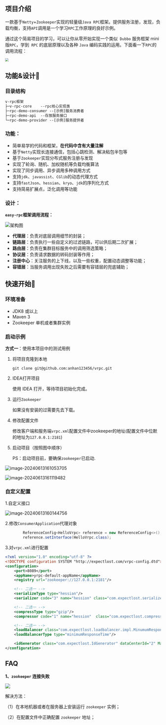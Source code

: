 ## 项目介绍

一款基于`Netty`+`Zookeeper`实现的轻量级`Java RPC`框架。提供服务注册，发现，负载均衡，支持`API`调用是一个学习`RPC`工作原理的良好示例。



通过这个简易项目的学习，可以让你从零开始实现一个类似` Dubbo` 服务框架 mini 版`RPC`，学到` RPC` 的底层原理以及各种 `Java` 编码实践的运用。下面看一下`RPC`的调用流程：

<img src="https://nexus-data0312.oss-cn-beijing.aliyuncs.com/aa/rpc2.png" style="zoom:66%;" />



## 功能&设计🚀

### 目录结构

```txt
v-rpc框架
├─v-rpc-core	--rpc核心实现类
├─rpc-demo-consumer	--[示例]服务消费者
├─rpc-demo-api	--存放服务接口
└─rpc-demo-provider	--[示例]服务提供者
```


### 功能：

- 简单易学的代码和框架，**在代码中含有大量注解**
- 基于`Netty`实现长连接通信，包括心跳检测、解决粘包半包等
- 基于`Zookeeper`实现分布式服务注册与发现
- 实现了轮询、随机、加权随机等负载均衡算法
- 实现了同步调用、异步调用多种调用方式
- 支持`jdk`、`javassist`、`CGlib`的动态代理方式
- 支持`fastJson`、`hessian`、`kryo`、`jdk`的序列化方式
- 支持简易扩展点，泛化调用等功能



### 设计：

**`easy-rpc`框架调用流程：**

![架构图](https://nexus-data0312.oss-cn-beijing.aliyuncs.com/aa/rpc9.png)



- **代理层**：负责对底层调用细节的封装；
- **链路层**：负责执行一些自定义的过滤链路，可以供后期二次扩展；
- **路由层**：负责在集群目标服务中的调用筛选策略；
- **协议层**：负责请求数据的转码封装等作用；
- **注册中心**：关注服务的上下线，以及一些权重，配置动态调整等功能；
- **容错层**：当服务调用出现失败之后需要有容错层的兜底辅助；




## 快速开始🌈

### 环境准备

- JDK8 或以上
- Maven 3
- Zookeeper 单机或者集群实例



### 启动示例

**方式一**：使用本项目中的测试用例

1. 将项目克隆到本地

   ```shell
   git clone git@github.com:anhan123456/vrpc.git
   ```

2. IDEA打开项目

   使用 IDEA 打开，等待项目初始化完成。

3. 运行`Zookeeper`

   如果没有安装的过需要先去下载。

4. 修改配置文件

   修改客户端和服务端`vrpc.xml`配置文件中zookeeper的地址(配置文件中位默的地址为`127.0.0.1:2181`)

5. 启动项目（按照图中顺序）

   PS：启动项目前，要确保`zookeeper`已启动.

![image-20240613161053705](https://nexus-data0312.oss-cn-beijing.aliyuncs.com/aa/image-20240613161053705.png)

![image-20240613161119482](https://nexus-data0312.oss-cn-beijing.aliyuncs.com/aa/image-20240613161119482.png)

### 自定义配置

1.自定义接口

![image-20240613160144756](https://nexus-data0312.oss-cn-beijing.aliyuncs.com/aa/image-20240613160144756.png)

2.修改`ConsumerApplication`代理对象

```java
        ReferenceConfig<HelloVrpc> reference = new ReferenceConfig<>();
        reference.setInterface(HelloVrpc.class);
```

3.对`vrpc.xml`进行配置

```xml
<?xml version="1.0" encoding="utf-8" ?>
<!DOCTYPE configuration SYSTEM "http://expectlost.com/vrpc-config.dtd">
<configuration>
    <port>8089</port>
    <appName>yrpc-default-appName</appName>
    <registry url="zookeeper://127.0.0.1:2181"/>

    <!-- 二选一 -->
    <serializeType type="hessian"/>
    <serializer code="3" name="hession" class="com.expectlost.serialize.impl.HessianSerializer"/>

    <!-- 二选一 -->
    <compressType type="gzip"/>
    <compressor code="1" name="hession"  class="com.expectlost.compress.impl.GzipCompressor"/>

    <!-- 二选一 -->
    <loadBalancer class="com.expectlost.loadbalancer.impl.MinumumResponseTimeLoadBalancer"/>
    <loadBalancerType type="minimumResponseTime"/>

    <idGenerator class="com.expectlost.IdGenerator" dataCenterId="2" MachineId="4"/>
</configuration>
```

## FAQ

**1、`zookeeper` 连接失败**

![](https://nexus-data0312.oss-cn-beijing.aliyuncs.com/aa/linkerror.png)

解决方法：

（1）在本地机器或者在服务器上安装运行 `zookeeper` 实例；

（2）在配置文件中正确配置 `zookeeper` 地址；
